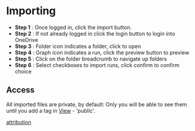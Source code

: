 
# Importing
- **Step 1** : Once logged in, click the import button.
- **Step 2** : If not already logged in click the login button to login into OneDrive
- **Step 3** : Folder icon indicates a folder, click to open
- **Step 4** : Graph icon indicates a run, click the preview button to preview
- **Step 5** : Click on the folder breadcrumb to navigate up folders
- **Step 6** : Select checkboxes to import runs, click confirm to confirm choice

## Access
All imported files are private, by default: Only you will be able to see them until you add a tag in [View](https://github.com/CMDT/TimeSeriesDataCapture/blob/master/Documents/help/viewing.md) - 'public'.


[attribution](https://github.com/CMDT/TimeSeriesDataCapture/blob/master/Documents/attribution.md)
